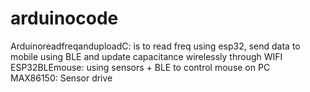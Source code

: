 # arduinocode
 ArduinoreadfreqanduploadC: is to read freq using esp32, send data to mobile using BLE and update capacitance wirelessly through WIFI  
ESP32BLEmouse: using sensors + BLE to control mouse on PC  
MAX86150: Sensor drive  
